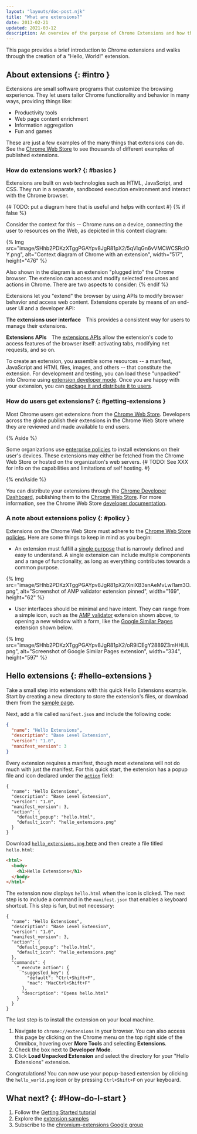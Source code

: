 ```yaml
---
layout: "layouts/doc-post.njk"
title: "What are extensions?"
date: 2013-02-21
updated: 2021-03-12
description: An overview of the purpose of Chrome Extensions and how they're developed.
---
```


This page provides a brief introduction to Chrome extensions and walks through the creation of a 
"Hello, World!" extension.


## About extensions {: #intro }

Extensions are small software programs that customize the browsing experience. They let users tailor
Chrome functionality and behavior in many ways, providing things like:

* Productivity tools
* Web page content enrichment
* Information aggregation
* Fun and games

These are just a few examples of the many things that extensions can do. See the [Chrome Web
Store][cws] to see thousands of different examples of published extensions.

### How do extensions work? {: #basics }

Extensions are built on web technologies such as HTML, JavaScript, and CSS.  They run in a separate,
sandboxed execution environment and interact with the Chrome browser.

{# TODO: put a diagram here that is useful and helps with context #}
{% if false %}

Consider the context for this
-- Chrome runs on a device, connecting the user to resources on the Web, as depicted in this context
diagram:

{% Img src="image/SHhb2PDKzXTggPGAYpv8JgR81pX2/5qVlqGn6vVMCWCSRclOY.png", alt="Context diagram of Chrome with an extension", width="517", height="476" %}

Also shown in the diagram is an extension "plugged into" the Chrome browser. The extension can
access and modify selected resources and actions in Chrome. There are two aspects to consider:
{% endif %}

Extensions let you "extend" the browser by using APIs to modify browser behavior and access web
content. Extensions operate by means of an end-user UI and a developer API:

**The extensions user interface**&emsp;This provides a consistent way for users to manage their
extensions.

**Extensions APIs**&emsp;The [extensions APIs](/docs/extensions/reference/) allow the extension's
code to access features of the browser itself: activating tabs, modifying net requests, and so on.

To create an extension, you assemble some resources -- a manifest, JavaScript and HTML files,
images, and others -- that constitute the extension. For development and testing, you can load these
"unpacked" into Chrome using [extension developer mode][devmode]. Once you are happy with your
extension, you can [package it and distribute it to users][cws-publish].

### How do users get extensions? {: #getting-extensions }

Most Chrome users get extensions from the [Chrome Web Store][cws]. Developers across the globe
publish their extensions in the Chrome Web Store where they are reviewed and made available to end
users.

{% Aside %}

Some organizations use [enterprise policies] to install extensions on their user's devices. These
extensions may either be fetched from the Chrome Web Store or hosted on the organization's web servers.
{# TODO: See XXX for info on the capabilities and limitations of self hosting. #}

{% endAside %}

You can distribute your extensions through the [Chrome Developer Dashboard][dev-dashboard], publishing them to the [Chrome
Web Store][cws]. For more information, see the Chrome Web Store [developer documentation][cws-docs].

### A note about extensions policy {: #policy }

Extensions on the Chrome Web Store must adhere to the [Chrome Web Store policies][cws-policies].
Here are some things to keep in mind as you begin:

* An extension must fulfill a [single purpose] that is narrowly defined and easy to understand. A
single extension can include multiple components and a range of functionality, as long as everything
contributes towards a common purpose.

{% Img src="image/SHhb2PDKzXTggPGAYpv8JgR81pX2/XniXB3snAeMvLwI1am3O.png", alt="Screenshot of AMP validator extension pinned", width="169", height="62" %}

* User interfaces should be minimal and have intent. They can range from a simple icon, such as the
  [AMP validator][amp-validator] extension shown above, to opening a new window with a form, like
the [Google Similar Pages][similar-pages-extension]
  extension shown below.

{% Img src="image/SHhb2PDKzXTggPGAYpv8JgR81pX2/oR9iCEgY2889Z3mHHLll.png", alt="Screenshot of Google
Similar Pages extension", width="334", height="597" %}

## Hello extensions {: #hello-extensions }

Take a small step into extensions with this quick Hello Extensions example. Start by creating a new
directory to store the extension's files, or download them from the [sample page][hello-sample].

Next, add a file called `manifest.json` and include the following code:

```json
{
  "name": "Hello Extensions",
  "description": "Base Level Extension",
  "version": "1.0",
  "manifest_version": 3
}
```

Every extension requires a manifest, though most extensions will not do much with just the manifest.
For this quick start, the extension has a popup file and icon declared under the
[`action`][action-field] field:

```json/5-8
{
  "name": "Hello Extensions",
  "description": "Base Level Extension",
  "version": "1.0",
  "manifest_version": 3,
  "action": {
    "default_popup": "hello.html",
    "default_icon": "hello_extensions.png"
  }
}
```

Download [`hello_extensions.png` here][hello-uploader] and then create a file titled `hello.html`:

```html
<html>
  <body>
    <h1>Hello Extensions</h1>
  </body>
</html>
```

The extension now displays `hello.html` when the icon is clicked. The next step is to include a
command in the `manifest.json` that enables a keyboard shortcut. This step is fun, but not
necessary:

```json/9-17
{
  "name": "Hello Extensions",
  "description": "Base Level Extension",
  "version": "1.0",
  "manifest_version": 3,
  "action": {
    "default_popup": "hello.html",
    "default_icon": "hello_extensions.png"
  },
  "commands": {
    "_execute_action": {
      "suggested_key": {
        "default": "Ctrl+Shift+F",
        "mac": "MacCtrl+Shift+F"
      },
      "description": "Opens hello.html"
    }
  }
}
```

The last step is to install the extension on your local machine.

1.  Navigate to `chrome://extensions` in your browser. You can also access this page by clicking on
    the Chrome menu on the top right side of the Omnibox, hovering over **More Tools** and selecting
    **Extensions**.
2.  Check the box next to **Developer Mode**.
3.  Click **Load Unpacked Extension** and select the directory for your "Hello Extensions"
    extension.

Congratulations! You can now use your popup-based extension by clicking the `hello_world.png` icon
or by pressing `Ctrl+Shift+F` on your keyboard.

## What next? {: #How-do-I-start }

1.  Follow the [Getting Started tutorial][getstarted-tut]
1.  Explore the [extension samples]
1.  Subscribe to the [chromium-extensions Google group][crx-group]

[amp-validator]: https://chrome.google.com/webstore/detail/amp-validator/nmoffdblmcmgeicmolmhobpoocbbmknc
[action-field]: /docs/extensions/reference/action
[crx-group]: http://groups.google.com/a/chromium.org/group/chromium-extensions
[cws]: https://chrome.google.com/webstore
[cws-docs]: /docs/webstore
[cws-policies]: /docs/webstore/program_policies/
[cws-publish]: /docs/webstore/publish/
[devmode]: /docs/extensions/mv3/getstarted/#manifest
[dev-dashboard]: https://chrome.google.com/webstore/devconsole
[enterprise policies]: https://cloud.google.com/docs/chrome-enterprise/policies/
[extension samples]: https://github.com/GoogleChrome/chrome-extensions-samples
[getstarted-tut]: /docs/extensions/mv3/getstarted
[hello-sample]: /docs/extensions/mv3/samples#search:hello
[hello-uploader]: https://storage.googleapis.com/chrome-gcs-uploader.appspot.com/image/WlD8wC6g8khYWPJUsQceQkhXSlv1/gmKIT88Ha1z8VBMJFOOH.png
[similar-pages-extension]: https://chrome.google.com/webstore/detail/packagetrack-package-trac/hoipjclokbelgffomjhhiflphegpmlpe
[single purpose]: /docs/extensions/mv3/single_purpose
